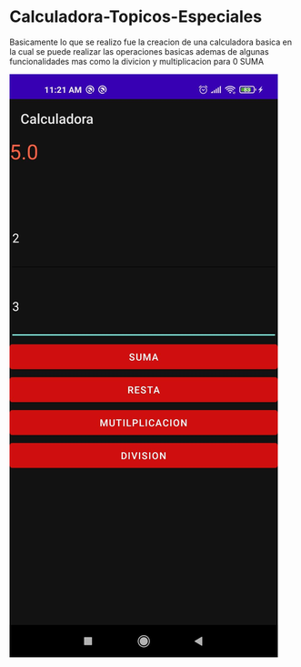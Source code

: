 # Calculadora-Topicos-Especiales
Basicamente lo que se realizo fue la creacion de una calculadora basica 
en la cual se puede realizar las operaciones basicas ademas de algunas funcionalidades mas 
como la divicion y multiplicacion para 0
SUMA

![ScreenShot](https://github.com/JeffersonCaiza/Calculadora-Topicos-Especiales/blob/master/1.jpg?raw=true)
